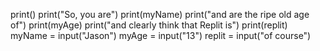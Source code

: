 print()
print("So, you are")
print(myName)
print("and are the ripe old age of")
print(myAge)
print("and clearly think that Replit is")
print(replit)
myName = input("Jason")
myAge = input("13")
replit = input("of course")
